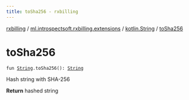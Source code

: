 ```yaml
---
title: toSha256 - rxbilling
---
```


[rxbilling](../../index.html) / [ml.introspectsoft.rxbilling.extensions](../index.html) / [kotlin.String](index.html) / [toSha256](./to-sha256.html)

# toSha256

`fun `[`String`](https://kotlinlang.org/api/latest/jvm/stdlib/kotlin/-string/index.html)`.toSha256(): `[`String`](https://kotlinlang.org/api/latest/jvm/stdlib/kotlin/-string/index.html)

Hash string with SHA-256

**Return**
hashed string

